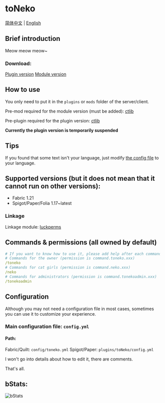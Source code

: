 # toNeko
[简体中文](README.md) | [English](README_en.md)
## Brief introduction
Meow meow meow~
### Download:
[Plugin version](https://modrinth.com/plugin/toneko/)
[Module version](https://modrinth.com/mod/tonekomod/)
## How to use
You only need to put it in the `plugins` or `mods` folder of the server/client.

Pre-mod required for the module version (must be added): [ctlib](https://modrinth.com/mod/ctlibmod)

Pre-plugin required for the plugin version: [ctlib](https://modrinth.com/plugin/ctlib)

**Currently the plugin version is temporarily suspended**
## Tips
If you found that some text isn't your language, just modify [the config file](#configuration) to your language. 

## Supported versions (but it does not mean that it cannot run on other versions):
- Fabric 1.21
- Spigot/Paper/Folia 1.17~latest
### Linkage
Linkage module: [luckperms](https://luckperms.net/)
## Commands & permissions (all owned by default)
```yaml
# If you want to know how to use it, please add help after each command, for example /toneko help
# Commands for the owner (permission is command.toneko.xxx)
/toneko
# Commands for cat girls (permission is command.neko.xxx)
/neko
# Commands for administrators (permission is command.tonekoadmin.xxx)
/tonekoadmin
```
## Configuration
Although you may not need a configuration file in most cases, sometimes you can use it to customize your experience.
### Main configuration file: `config.yml`
#### Path:
Fabric/Quilt: `config/toneko.yml`
Spigot/Paper: `plugins/toNeko/config.yml`

I won't go into details about how to edit it, there are comments.

That's all.
## bStats:
![bStats](https://bstats.org/signatures/bukkit/toneko.svg)
